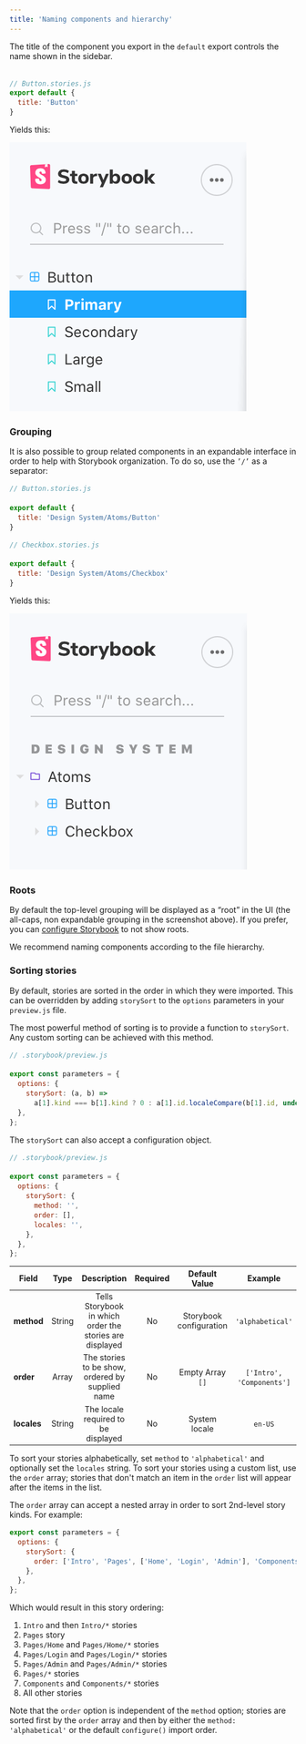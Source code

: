 ```yaml
---
title: 'Naming components and hierarchy'
---
```


The title of the component you export in the `default` export controls the name shown in the sidebar.

```js

// Button.stories.js
export default {
  title: 'Button'
}
```

Yields this:

![Stories hierarchy without paths](./naming-hierarchy-no-path.png)


### Grouping

It is also possible to group related components in an expandable interface in order to help with Storybook organization. To do so, use the `’/’` as a separator:

```js
// Button.stories.js

export default {
  title: 'Design System/Atoms/Button'
}
```

```js
// Checkbox.stories.js

export default {
  title: 'Design System/Atoms/Checkbox'
}
```

Yields this:

![Stories hierarchy with paths](./naming-hierarchy-with-path.png)

### Roots

By default the top-level grouping will be displayed as a “root” in the UI (the all-caps, non expandable grouping in the screenshot above). If you prefer, you can [configure Storybook](../configure/user-interface#roots) to not show roots.

We recommend naming components according to the file hierarchy. 

### Sorting stories

By default, stories are sorted in the order in which they were imported. This can be overridden by adding `storySort` to the `options` parameters in your `preview.js` file.

The most powerful method of sorting is to provide a function to `storySort`. Any custom sorting can be achieved with this method.

```js
// .storybook/preview.js

export const parameters = {
  options: {
    storySort: (a, b) =>
      a[1].kind === b[1].kind ? 0 : a[1].id.localeCompare(b[1].id, undefined, { numeric: true }),
  },
};
```

The `storySort` can also accept a configuration object.

```js
// .storybook/preview.js

export const parameters = {
  options: {
    storySort: {
      method: '',
      order: [], 
      locales: '', 
    },
  },
};
```

| Field         | Type          | Description                                            | Required | Default Value          |Example                  |
| ------------- |:-------------:|:------------------------------------------------------:|:--------:|:----------------------:|:-----------------------:|
| **method**    | String        |Tells Storybook in which order the stories are displayed|No        |Storybook configuration |`'alphabetical'`         |
| **order**     | Array         |The stories to be show, ordered by supplied name        |No        |Empty Array `[]`        |`['Intro', 'Components']`|
| **locales**   | String        |The locale required to be displayed                     |No        |System locale           |`en-US`                  |

To sort your stories alphabetically, set `method` to `'alphabetical'` and optionally set the `locales` string. To sort your stories using a custom list, use the `order` array; stories that don't match an item in the `order` list will appear after the items in the list.

The `order` array can accept a nested array in order to sort 2nd-level story kinds. For example:

```js
export const parameters = {
  options: {
    storySort: {
      order: ['Intro', 'Pages', ['Home', 'Login', 'Admin'], 'Components'],
    },
  },
};
```

Which would result in this story ordering:

1. `Intro` and then `Intro/*` stories
2. `Pages` story
3. `Pages/Home` and `Pages/Home/*` stories
4. `Pages/Login` and `Pages/Login/*` stories
5. `Pages/Admin` and `Pages/Admin/*` stories
6. `Pages/*` stories
7. `Components` and `Components/*` stories
8. All other stories

Note that the `order` option is independent of the `method` option; stories are sorted first by the `order` array and then by either the `method: 'alphabetical'` or the default `configure()` import order.
